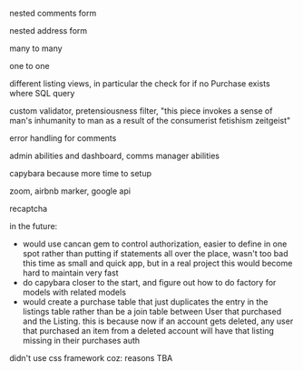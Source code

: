 nested comments form

nested address form

many to many

one to one

different listing views, in particular the check for if no Purchase exists where SQL query

custom validator, pretensiousness filter, "this piece invokes a sense of man's inhumanity to man as a result of the consumerist fetishism zeitgeist"

error handling for comments

admin abilities and dashboard, comms manager abilities

capybara because more time to setup

zoom, airbnb marker, google api

recaptcha

in the future:
- would use cancan gem to control authorization, easier to define in one spot rather than putting if statements all over the place, wasn't too bad this time as small and quick app, but in a real project this would become hard to maintain very fast
- do capybara closer to the start, and figure out how to do factory for models with related models
- would create a purchase table that just duplicates the entry in the listings table rather than be a join table between User that purchased and the Listing. this is because now if an account gets deleted, any user that purchased an item from a deleted account will have that listing missing in their purchases
auth



didn't use css framework coz:
reasons TBA